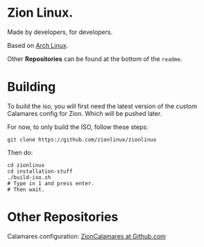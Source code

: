 # Zion Linux.
Made by developers, for developers.


Based on [Arch Linux](https://archlinux.org).

Other **Repositories** can be found at the bottom of the ``readme``.

# Building


To build the iso, you will first need the latest version of the custom Calamares config for Zion. Which will be pushed later.

For now, to only build the ISO, follow these steps:

``git clone https://github.com/zionlinux/zionlinux``

Then do:

```
cd zionlinux
cd installation-stuff
./build-iso.sh
# Type in 1 and press enter.
# Then wait.
```

# Other Repositories

Calamares configuration: [ZionCalamares at Github.com](https://github.com/zionlinux/zioncalamares)
